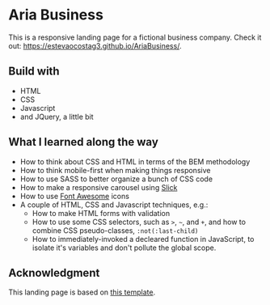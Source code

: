 # Aria Business
This is a responsive landing page for a fictional business company. Check it out: https://estevaocostag3.github.io/AriaBusiness/.

## Build with

- HTML
- CSS
- Javascript
- and JQuery, a little bit

## What I learned along the way

- How to think about CSS and HTML in terms of the BEM methodology
- How to think mobile-first when making things responsive
- How to use SASS to better organize a bunch of CSS code
- How to make a responsive carousel using [Slick](https://github.com/kenwheeler/slick)
- How to use [Font Awesome](https://fontawesome.com/) icons
- A couple of HTML, CSS and Javascript techniques, e.g.:
  - How to make HTML forms with validation
  - How to use some CSS selectors, such as `>`, `~`, and `+`, and how to combine CSS pseudo-classes, `:not(:last-child)`
  - How to immediately-invoked a decleared function in JavaScript, to isolate it's variables and don't pollute the global scope.

## Acknowledgment

This landing page is based on [this template](https://inovatik.com/aria-landing-page/index.html).
